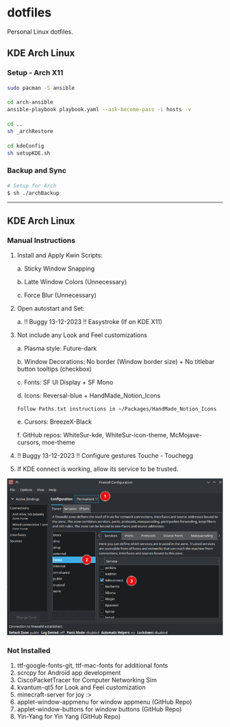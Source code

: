 # dotfiles

Personal Linux dotfiles.

## KDE Arch Linux

### Setup - Arch X11

```bash
sudo pacman -S ansible

cd arch-ansible
ansible-playbook playbook.yaml --ask-become-pass -i hosts -v

cd ..
sh _archRestore

cd kdeConfig
sh setupKDE.sh
```

### Backup and Sync

```bash
# Setup for Arch
$ sh ./archBackup
```

---

## KDE Arch Linux

### Manual Instructions

1.  Install and Apply Kwin Scripts:

    a. Sticky Window Snapping

    b. Latte Window Colors (Unnecessary)

    c. Force Blur (Unnecessary)

2.  Open autostart and Set:

    a. !! Buggy 13-12-2023 !! Easystroke (If on KDE X11)

3.  Not include any Look and Feel customizations

    a. Plasma style: Future-dark

    b. Window Decorations: No border (Window border size) + No titlebar button tooltips (checkbox)

    c. Fonts: SF UI Display + SF Mono

    d. Icons: Reversal-blue + HandMade_Notion_Icons

        Follow Paths.txt instructions in ~/Packages/HandMade_Notion_Icons

    e. Cursors: BreezeX-Black

    f. GitHub repos: WhiteSur-kde, WhiteSur-icon-theme, McMojave-cursors, moe-theme

6.  !! Buggy 13-12-2023 !! Configure gestures Touche - Touchegg

7.  If KDE connect is working, allow its service to be trusted.

<img src="static/firewalld_home.png" />

### Not Installed

1. ttf-google-fonts-git, ttf-mac-fonts for additional fonts
2. scrcpy for Android app development
3. CiscoPacketTracer for Computer Networking Sim
4. kvantum-qt5 for Look and Feel customization
5. minecraft-server for joy :>
6. applet-window-appmenu for window appmenu (GitHub Repo)
7. applet-window-buttons for window buttons (GitHub Repo)
8. Yin-Yang for Yin Yang (GitHub Repo)
